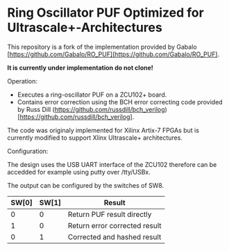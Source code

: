 # Ring Oscillator PUF Optimized for Ultrascale+-Architectures

This repository is a fork of the implementation provided by Gabalo [https://github.com/Gabalo/RO_PUF](https://github.com/Gabalo/RO_PUF).

**It is currently under implementation do not clone!**

Operation: 
 - Executes a ring-oscillator PUF on a ZCU102+ board. 
 - Contains error correction using the BCH error correcting code provided by Russ Dill (https://github.com/russdill/bch_verilog)[https://github.com/russdill/bch_verilog].


The code was originaly implemented for Xilinx Artix-7 FPGAs but is currently modified to support Xlinx Ultrascale+ architectures. 

Configuration: 

The design uses the USB UART interface of the ZCU102 therefore can be accedded for example using putty over /tty/USBx. 

The output can be configured by the switches of SW8. 

| SW[0]    | SW[1]   | Result |
| -------- | ------- | ------ |
| 0        |    0    | Return PUF result directly |
| 1 | 0     | Return error corrected result |
| 0    | 1    | Corrected and hashed result |